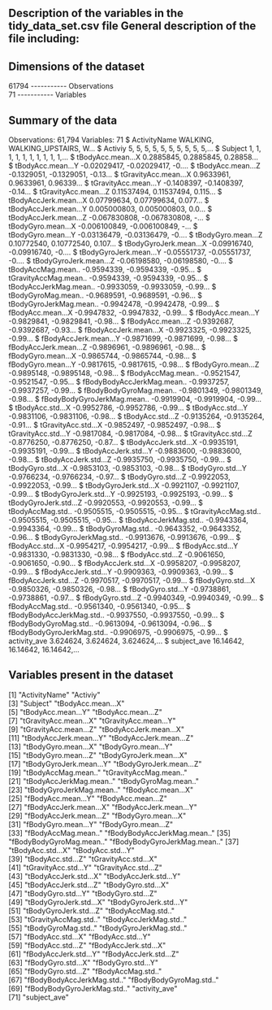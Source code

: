## Description of the variables in the tidy_data_set.csv file General description of the file including:
 
## Dimensions of the dataset
61794 ----------- Observations   
   71 ----------- Variables 

## Summary of the data                               
Observations: 61,794
Variables: 71
$ ActivityName                <fctr> WALKING, WALKING_UPSTAIRS, W...
$ Activiy                     <int> 5, 5, 5, 5, 5, 5, 5, 5, 5, 5,...
$ Subject                     <int> 1, 1, 1, 1, 1, 1, 1, 1, 1, 1,...
$ tBodyAcc.mean...X           <dbl> 0.2885845, 0.2885845, 0.28858...
$ tBodyAcc.mean...Y           <dbl> -0.02029417, -0.02029417, -0....
$ tBodyAcc.mean...Z           <dbl> -0.1329051, -0.1329051, -0.13...
$ tGravityAcc.mean...X        <dbl> 0.9633961, 0.9633961, 0.96339...
$ tGravityAcc.mean...Y        <dbl> -0.1408397, -0.1408397, -0.14...
$ tGravityAcc.mean...Z        <dbl> 0.11537494, 0.11537494, 0.115...
$ tBodyAccJerk.mean...X       <dbl> 0.07799634, 0.07799634, 0.077...
$ tBodyAccJerk.mean...Y       <dbl> 0.005000803, 0.005000803, 0.0...
$ tBodyAccJerk.mean...Z       <dbl> -0.067830808, -0.067830808, -...
$ tBodyGyro.mean...X          <dbl> -0.006100849, -0.006100849, -...
$ tBodyGyro.mean...Y          <dbl> -0.03136479, -0.03136479, -0....
$ tBodyGyro.mean...Z          <dbl> 0.10772540, 0.10772540, 0.107...
$ tBodyGyroJerk.mean...X      <dbl> -0.09916740, -0.09916740, -0....
$ tBodyGyroJerk.mean...Y      <dbl> -0.05551737, -0.05551737, -0....
$ tBodyGyroJerk.mean...Z      <dbl> -0.06198580, -0.06198580, -0....
$ tBodyAccMag.mean..          <dbl> -0.9594339, -0.9594339, -0.95...
$ tGravityAccMag.mean..       <dbl> -0.9594339, -0.9594339, -0.95...
$ tBodyAccJerkMag.mean..      <dbl> -0.9933059, -0.9933059, -0.99...
$ tBodyGyroMag.mean..         <dbl> -0.9689591, -0.9689591, -0.96...
$ tBodyGyroJerkMag.mean..     <dbl> -0.9942478, -0.9942478, -0.99...
$ fBodyAcc.mean...X           <dbl> -0.9947832, -0.9947832, -0.99...
$ fBodyAcc.mean...Y           <dbl> -0.9829841, -0.9829841, -0.98...
$ fBodyAcc.mean...Z           <dbl> -0.9392687, -0.9392687, -0.93...
$ fBodyAccJerk.mean...X       <dbl> -0.9923325, -0.9923325, -0.99...
$ fBodyAccJerk.mean...Y       <dbl> -0.9871699, -0.9871699, -0.98...
$ fBodyAccJerk.mean...Z       <dbl> -0.9896961, -0.9896961, -0.98...
$ fBodyGyro.mean...X          <dbl> -0.9865744, -0.9865744, -0.98...
$ fBodyGyro.mean...Y          <dbl> -0.9817615, -0.9817615, -0.98...
$ fBodyGyro.mean...Z          <dbl> -0.9895148, -0.9895148, -0.98...
$ fBodyAccMag.mean..          <dbl> -0.9521547, -0.9521547, -0.95...
$ fBodyBodyAccJerkMag.mean..  <dbl> -0.9937257, -0.9937257, -0.99...
$ fBodyBodyGyroMag.mean..     <dbl> -0.9801349, -0.9801349, -0.98...
$ fBodyBodyGyroJerkMag.mean.. <dbl> -0.9919904, -0.9919904, -0.99...
$ tBodyAcc.std...X            <dbl> -0.9952786, -0.9952786, -0.99...
$ tBodyAcc.std...Y            <dbl> -0.9831106, -0.9831106, -0.98...
$ tBodyAcc.std...Z            <dbl> -0.9135264, -0.9135264, -0.91...
$ tGravityAcc.std...X         <dbl> -0.9852497, -0.9852497, -0.98...
$ tGravityAcc.std...Y         <dbl> -0.9817084, -0.9817084, -0.98...
$ tGravityAcc.std...Z         <dbl> -0.8776250, -0.8776250, -0.87...
$ tBodyAccJerk.std...X        <dbl> -0.9935191, -0.9935191, -0.99...
$ tBodyAccJerk.std...Y        <dbl> -0.9883600, -0.9883600, -0.98...
$ tBodyAccJerk.std...Z        <dbl> -0.9935750, -0.9935750, -0.99...
$ tBodyGyro.std...X           <dbl> -0.9853103, -0.9853103, -0.98...
$ tBodyGyro.std...Y           <dbl> -0.9766234, -0.9766234, -0.97...
$ tBodyGyro.std...Z           <dbl> -0.9922053, -0.9922053, -0.99...
$ tBodyGyroJerk.std...X       <dbl> -0.9921107, -0.9921107, -0.99...
$ tBodyGyroJerk.std...Y       <dbl> -0.9925193, -0.9925193, -0.99...
$ tBodyGyroJerk.std...Z       <dbl> -0.9920553, -0.9920553, -0.99...
$ tBodyAccMag.std..           <dbl> -0.9505515, -0.9505515, -0.95...
$ tGravityAccMag.std..        <dbl> -0.9505515, -0.9505515, -0.95...
$ tBodyAccJerkMag.std..       <dbl> -0.9943364, -0.9943364, -0.99...
$ tBodyGyroMag.std..          <dbl> -0.9643352, -0.9643352, -0.96...
$ tBodyGyroJerkMag.std..      <dbl> -0.9913676, -0.9913676, -0.99...
$ fBodyAcc.std...X            <dbl> -0.9954217, -0.9954217, -0.99...
$ fBodyAcc.std...Y            <dbl> -0.9831330, -0.9831330, -0.98...
$ fBodyAcc.std...Z            <dbl> -0.9061650, -0.9061650, -0.90...
$ fBodyAccJerk.std...X        <dbl> -0.9958207, -0.9958207, -0.99...
$ fBodyAccJerk.std...Y        <dbl> -0.9909363, -0.9909363, -0.99...
$ fBodyAccJerk.std...Z        <dbl> -0.9970517, -0.9970517, -0.99...
$ fBodyGyro.std...X           <dbl> -0.9850326, -0.9850326, -0.98...
$ fBodyGyro.std...Y           <dbl> -0.9738861, -0.9738861, -0.97...
$ fBodyGyro.std...Z           <dbl> -0.9940349, -0.9940349, -0.99...
$ fBodyAccMag.std..           <dbl> -0.9561340, -0.9561340, -0.95...
$ fBodyBodyAccJerkMag.std..   <dbl> -0.9937550, -0.9937550, -0.99...
$ fBodyBodyGyroMag.std..      <dbl> -0.9613094, -0.9613094, -0.96...
$ fBodyBodyGyroJerkMag.std..  <dbl> -0.9906975, -0.9906975, -0.99...
$ activity_ave                <dbl> 3.624624, 3.624624, 3.624624,...
$ subject_ave                 <dbl> 16.14642, 16.14642, 16.14642,...

## Variables present in the dataset
[1] "ActivityName"                "Activiy"                    
 [3] "Subject"                     "tBodyAcc.mean...X"          
 [5] "tBodyAcc.mean...Y"           "tBodyAcc.mean...Z"          
 [7] "tGravityAcc.mean...X"        "tGravityAcc.mean...Y"       
 [9] "tGravityAcc.mean...Z"        "tBodyAccJerk.mean...X"      
[11] "tBodyAccJerk.mean...Y"       "tBodyAccJerk.mean...Z"      
[13] "tBodyGyro.mean...X"          "tBodyGyro.mean...Y"         
[15] "tBodyGyro.mean...Z"          "tBodyGyroJerk.mean...X"     
[17] "tBodyGyroJerk.mean...Y"      "tBodyGyroJerk.mean...Z"     
[19] "tBodyAccMag.mean.."          "tGravityAccMag.mean.."      
[21] "tBodyAccJerkMag.mean.."      "tBodyGyroMag.mean.."        
[23] "tBodyGyroJerkMag.mean.."     "fBodyAcc.mean...X"          
[25] "fBodyAcc.mean...Y"           "fBodyAcc.mean...Z"          
[27] "fBodyAccJerk.mean...X"       "fBodyAccJerk.mean...Y"      
[29] "fBodyAccJerk.mean...Z"       "fBodyGyro.mean...X"         
[31] "fBodyGyro.mean...Y"          "fBodyGyro.mean...Z"         
[33] "fBodyAccMag.mean.."          "fBodyBodyAccJerkMag.mean.." 
[35] "fBodyBodyGyroMag.mean.."     "fBodyBodyGyroJerkMag.mean.."
[37] "tBodyAcc.std...X"            "tBodyAcc.std...Y"           
[39] "tBodyAcc.std...Z"            "tGravityAcc.std...X"        
[41] "tGravityAcc.std...Y"         "tGravityAcc.std...Z"        
[43] "tBodyAccJerk.std...X"        "tBodyAccJerk.std...Y"       
[45] "tBodyAccJerk.std...Z"        "tBodyGyro.std...X"          
[47] "tBodyGyro.std...Y"           "tBodyGyro.std...Z"          
[49] "tBodyGyroJerk.std...X"       "tBodyGyroJerk.std...Y"      
[51] "tBodyGyroJerk.std...Z"       "tBodyAccMag.std.."          
[53] "tGravityAccMag.std.."        "tBodyAccJerkMag.std.."      
[55] "tBodyGyroMag.std.."          "tBodyGyroJerkMag.std.."     
[57] "fBodyAcc.std...X"            "fBodyAcc.std...Y"           
[59] "fBodyAcc.std...Z"            "fBodyAccJerk.std...X"       
[61] "fBodyAccJerk.std...Y"        "fBodyAccJerk.std...Z"       
[63] "fBodyGyro.std...X"           "fBodyGyro.std...Y"          
[65] "fBodyGyro.std...Z"           "fBodyAccMag.std.."          
[67] "fBodyBodyAccJerkMag.std.."   "fBodyBodyGyroMag.std.."     
[69] "fBodyBodyGyroJerkMag.std.."  "activity_ave"               
[71] "subject_ave"   
